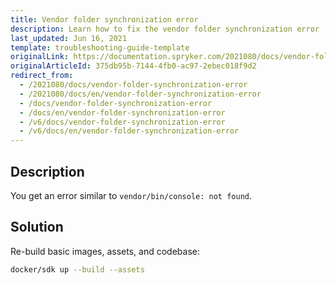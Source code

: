 ```yaml
---
title: Vendor folder synchronization error
description: Learn how to fix the vendor folder synchronization error
last_updated: Jun 16, 2021
template: troubleshooting-guide-template
originalLink: https://documentation.spryker.com/2021080/docs/vendor-folder-synchronization-error
originalArticleId: 375db95b-7144-4fb0-ac97-2ebec018f9d2
redirect_from:
  - /2021080/docs/vendor-folder-synchronization-error
  - /2021080/docs/en/vendor-folder-synchronization-error
  - /docs/vendor-folder-synchronization-error
  - /docs/en/vendor-folder-synchronization-error
  - /v6/docs/vendor-folder-synchronization-error
  - /v6/docs/en/vendor-folder-synchronization-error
---
```


## Description
You get an error similar to `vendor/bin/console: not found`.

## Solution
Re-build basic images, assets, and codebase:
```bash
docker/sdk up --build --assets
```
